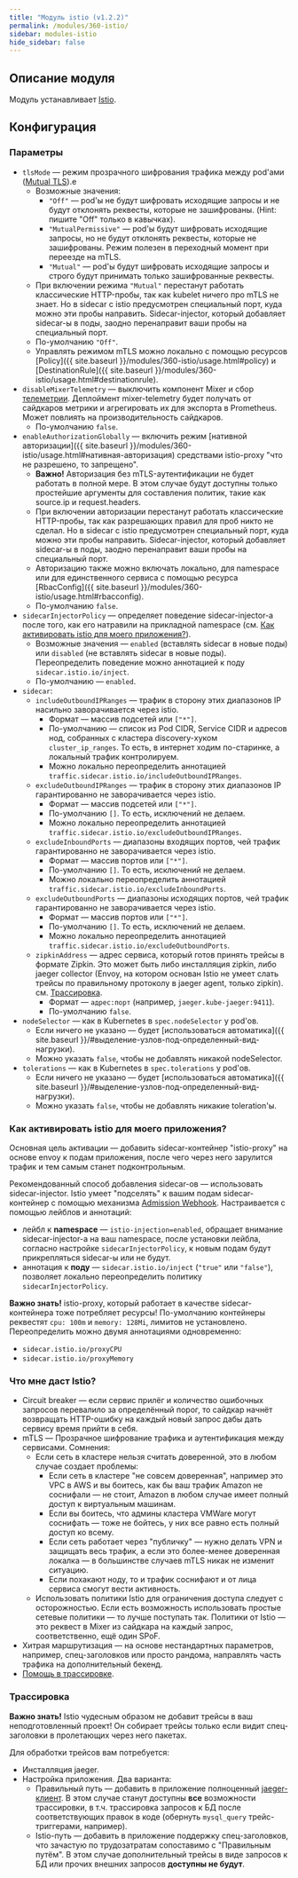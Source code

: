 ```yaml
---
title: "Модуль istio (v1.2.2)"
permalink: /modules/360-istio/
sidebar: modules-istio
hide_sidebar: false
---
```


## Описание модуля
Модуль устанавливает [Istio](https://istio.io/).

Конфигурация
------------

### Параметры
* `tlsMode` — режим прозрачного шифрования трафика между pod'ами ([Mutual TLS](https://istio.io/latest/docs/tasks/security/authentication/mtls-migration/)).e
    * Возможные значения:
        * `"Off"` — pod'ы не будут шифровать исходящие запросы и не будут отклонять реквесты, которые не зашифрованы. (Hint: пишите "Off" только в кавычках).
        * `"MutualPermissive"` — pod'ы будут шифровать исходящие запросы, но не будут отклонять реквесты, которые не зашифрованы. Режим полезен в переходный момент при переезде на mTLS.
        * `"Mutual"` — pod'ы будут шифровать исходящие запросы и строго будут принимать только зашифрованные реквесты.
    * При включении режима `"Mutual"` перестанут работать классические HTTP-пробы, так как kubelet ничего про mTLS не знает. Но в sidecar c istio предусмотрен специальный порт, куда можно эти пробы направить. Sidecar-injector, который добавляет sidecar-ы в поды, заодно перенаправит ваши пробы на специальный порт.
    * По-умолчанию `"Off"`.
    * Управлять режимом mTLS можно локально с помощью ресурсов [Policy]({{ site.baseurl }}/modules/360-istio/usage.html#policy) и [DestinationRule]({{ site.baseurl }}/modules/360-istio/usage.html#destinationrule).
* `disableMixerTelemetry` — выключить компонент Mixer и сбор [телеметрии](https://istio.io/latest/docs/concepts/observability/). Деплоймент mixer-telemetry будет получать от сайдкаров метрики и агрегировать их для экспорта в Prometheus. Может повлиять на производительность сайдкаров.
    * По-умолчанию `false`.
* `enableAuthorizationGlobally` — включить режим [нативной авторизации]({{ site.baseurl }}/modules/360-istio/usage.html#нативная-авторизация) средствами istio-proxy "что не разрешено, то запрещено".
    * **Важно!** Авторизация без mTLS-аутентификации не будет работать в полной мере. В этом случае будут доступны только простейшие аргументы для составления политик, такие как source.ip и request.headers.
    * При включении авторизации перестанут работать классические HTTP-пробы, так как разрешающих правил для проб никто не сделал. Но в sidecar c istio предусмотрен специальный порт, куда можно эти пробы направить. Sidecar-injector, который добавляет sidecar-ы в поды, заодно перенаправит ваши пробы на специальный порт.
    * Авторизацию также можно включать локально, для namespace или для единственного сервиса с помощью ресурса [RbacConfig]({{ site.baseurl }}/modules/360-istio/usage.html#rbacconfig).
    * По-умолчанию `false`.
* `sidecarInjectorPolicy` — определяет поведение sidecar-injector-а после того, как его натравили на прикладной namespace (см. [Как активировать istio для моего приложения?](#как-активировать-istio-для-моего-приложения)).
    * Возможные значения — `enabled` (вставлять sidecar в новые поды) или `disabled` (не вставлять sidecar в новые поды). Переопределить поведение можно аннотацией к поду `sidecar.istio.io/inject`.
    * По-умолчанию — `enabled`.
* `sidecar`:
    * `includeOutboundIPRanges` — трафик в сторону этих диапазонов IP насильно заворачивается через istio.
        * Формат — массив подсетей или `["*"]`.
        * По-умолчанию — список из Pod CIDR, Service CIDR и адресов нод, собранных с кластера discovery-хуком `cluster_ip_ranges`. То есть, в интернет ходим по-старинке, а локальный трафик контролируем.
        * Можно локально переопределить аннотацией `traffic.sidecar.istio.io/includeOutboundIPRanges`.
    * `excludeOutboundIPRanges` — трафик в сторону этих диапазонов IP гарантированно не заворачивается через istio.
        * Формат — массив подсетей или `["*"]`.
        * По-умолчанию `[]`. То есть, исключений не делаем.
        * Можно локально переопределить аннотацией `traffic.sidecar.istio.io/excludeOutboundIPRanges`.
    * `excludeInboundPorts` — диапазоны входящих портов, чей трафик гарантированно не заворачивается через istio.
        * Формат — массив портов или `["*"]`.
        * По-умолчанию `[]`. То есть, исключений не делаем.
        * Можно локально переопределить аннотацией `traffic.sidecar.istio.io/excludeInboundPorts`.
    * `excludeOutboundPorts` — диапазоны исходящих портов, чей трафик гарантированно не заворачивается через istio.
        * Формат — массив портов или `["*"]`.
        * По-умолчанию `[]`. То есть, исключений не делаем.
        * Можно локально переопределить аннотацией `traffic.sidecar.istio.io/excludeOutboundPorts`.
    * `zipkinAddress` — адрес сервиса, который готов принять трейсы в формате Zipkin. Это может быть либо инсталляция zipkin, либо jaeger collector (Envoy, на котором основан Istio не умеет слать трейсы по правильному протоколу в jaeger agent, только zipkin). см. [Трассировка](#трассировка).
        * Формат — `адрес:порт` (например, `jaeger.kube-jaeger:9411`).
        * По-умолчанию `false`.
* `nodeSelector` — как в Kubernetes в `spec.nodeSelector` у pod'ов.
    * Если ничего не указано — будет [использоваться автоматика]({{ site.baseurl }}/#выделение-узлов-под-определенный-вид-нагрузки).
    * Можно указать `false`, чтобы не добавлять никакой nodeSelector.
* `tolerations` — как в Kubernetes в `spec.tolerations` у pod'ов.
    * Если ничего не указано — будет [использоваться автоматика]({{ site.baseurl }}/#выделение-узлов-под-определенный-вид-нагрузки).
    * Можно указать `false`, чтобы не добавлять никакие toleration'ы.

### Как активировать istio для моего приложения?
Основная цель активации — добавить sidecar-контейнер "istio-proxy" на основе envoy к подам приложения, после чего через него зарулится трафик и тем самым станет подконтрольным.

Рекомендованный способ добавления sidecar-ов — использовать sidecar-injector. Istio умеет "подселять" к вашим подам sidecar-контейнер с помощью механизма [Admission Webhook](https://kubernetes.io/docs/reference/access-authn-authz/extensible-admission-controllers/). Настраивается с помощью лейблов и аннотаций:
* лейбл к **namespace** — `istio-injection=enabled`, обращает внимание sidecar-injector-а на ваш namespace, после установки лейбла, согласно настройке `sidecarInjectorPolicy`, к новым подам будут прикрепляться sidecar-ы или не будут.
* аннотация к **поду** — `sidecar.istio.io/inject` (`"true"` или `"false"`), позволяет локально переопределить политику `sidecarInjectorPolicy`.

**Важно знать!** istio-proxy, который работает в качестве sidecar-контейнера тоже потребляет ресурсы! По-умолчанию контейнеры реквестят `cpu: 100m` и `memory: 128Mi`, лимитов не установлено. Переопределить можно двумя аннотациями одновременно:
* `sidecar.istio.io/proxyCPU`
* `sidecar.istio.io/proxyMemory`

### Что мне даст Istio?
* Circuit breaker — если сервис прилёг и количество ошибочных запросов перевалило за определённый порог, то сайдкар начнёт возвращать HTTP-ошибку на каждый новый запрос дабы дать сервису время прийти в себя.
* mTLS — Прозрачное шифрование трафика и аутентификация между сервисами. Сомнения:
    * Если сеть в кластере нельзя считать доверенной, это в любом случае создает проблемы:
        * Если сеть в кластере "не совсем доверенная", например это VPC в AWS и вы боитесь, как бы ваш трафик Amazon не соснифали — не стоит, Amazon в любом случае имеет полный доступ к виртуальным машинам.
        * Если вы боитесь, что админы кластера VMWare могут соснифать — тоже не бойтесь, у них все равно есть полный доступ ко всему.
        * Если сеть работает через "публичку" — нужно делать VPN и защищать весь трафик, а если это более-менее доверенная локалка — в большинстве случаев mTLS никак не изменит ситуацию.
        * Если похакают ноду, то и трафик соснифают и от лица сервиса смогут вести активность.
    * Использовать политики Istio для ограничения доступа следует с осторожностью. Если есть возможность использовать простые сетевые политики — то лучше поступать так. Политики от Istio — это реквест в Mixer из сайдкара на каждый запрос, соответственно, ещё один SPoF.
* Хитрая маршрутизация — на основе нестандартных параметров, например, спец-заголовков или просто рандома, направлять часть трафика на дополнительный бекенд.
* [Помощь в трассировке](#трассировка).

### Трассировка
**Важно знать!** Istio чудесным образом не добавит трейсы в ваш неподготовленный проект! Он собирает трейсы только если видит спец-заголовки в пролетающих через него пакетах.

Для обработки трейсов вам потребуется:
* Инсталляция jaeger.
* Настройка приложения. Два варианта:
    * Правильный путь — добавить в приложение полноценный [jaeger-клиент](https://www.jaegertracing.io/docs/1.9/client-libraries/). В этом случае станут доступны **все** возможности трассировки, в т.ч. трассировка запросов к БД после соответствующих правок в коде (обернуть `mysql_query` трейс-триггерами, например).
    * Istio-путь — добавить в приложение поддержку спец-заголовков, что зачастую по трудозатратам сопоставимо с "Правильным путём". В этом случае дополнительный трейсы в виде запросов к БД или прочих внешних запросов **доступны не будут**.
